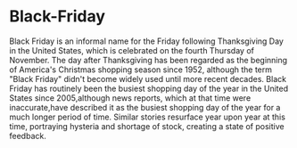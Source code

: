 # Black-Friday
Black Friday is an informal name for the Friday following Thanksgiving Day in the United States, which is celebrated on the fourth Thursday of November. The day after Thanksgiving has been regarded as the beginning of America's Christmas shopping season since 1952, although the term "Black Friday" didn't become widely used until more recent decades.  Black Friday has routinely been the busiest shopping day of the year in the United States since 2005,although news reports, which at that time were inaccurate,have described it as the busiest shopping day of the year for a much longer period of time. Similar stories resurface year upon year at this time, portraying hysteria and shortage of stock, creating a state of positive feedback.
